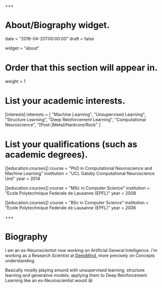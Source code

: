+++
# About/Biography widget.

date = "2016-04-20T00:00:00"
draft = false

widget = "about"

# Order that this section will appear in.
weight = 1

# List your academic interests.
[interests]
  interests = [
    "Machine Learning",
    "Unsupervised Learning",
    "Structure Learning",
    "Deep Reinforcement Learning",
    "Computational Neuroscience",
    "[Post-]Metal/Hardcore/Rock"
  ]

# List your qualifications (such as academic degrees).
[[education.courses]]
  course = "PhD in Computational Neuroscience and Machine Learning"
  institution = "UCL Gatsby Computational Neuroscience Unit"
  year = 2014

[[education.courses]]
  course = "MSc in Computer Science"
  institution = "Ecole Polytechnique Federale de Lausanne (EPFL)"
  year = 2008

[[education.courses]]
  course = "BSc in Computer Science"
  institution = "Ecole Polytechnique Federale de Lausanne (EPFL)"
  year = 2006
 
+++

# Biography

I am an ex-Neuroscientist now working on Artificial General Intelligence. I'm working as a Research Scientist at [DeepMind](http://www.deepmind.com), more precisely on Concepts understanding.

Basically mostly playing around with unsupervised learning, structure learning and generative models; applying them to Deep Reinforcement Learning like an ex-Neuroscientist would :smiley: